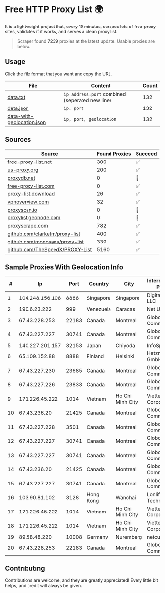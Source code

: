 
# Free HTTP Proxy List 🌍

It is a lightweight project that, every 10 minutes, scrapes lots of free-proxy sites, validates if it works, and serves a clean proxy list.


> Scraper found **7239** proxies at the latest update. Usable proxies are below.

## Usage

Click the file format that you want and copy the URL.


|File|Content|Count|
|----|-------|-----|
|[data.txt](https://raw.githubusercontent.com/themiralay/Proxy-List-World/master/data.txt)|`ip_address:port` combined (seperated new line)|132|
|[data.json](https://raw.githubusercontent.com/themiralay/Proxy-List-World/master/data.json)|`ip, port`|132|
|[data-with-geolocation.json](https://raw.githubusercontent.com/themiralay/Proxy-List-World/master/data-with-geolocation.json)|`ip, port, geolocation`|132|

## Sources

|Source|Found Proxies|Succeed|
|------|-------------|-------|
|[free-proxy-list.net](https://free-proxy-list.net)|300|✅|
|[us-proxy.org](https://www.us-proxy.org)|200|✅|
|[proxydb.net](http://proxydb.net)|0|🚫|
|[free-proxy-list.com](https://free-proxy-list.com/?page=&port=&type%5B%5D=http&type%5B%5D=https&up_time=0&search=Search)|0|✅|
|[proxy-list.download](https://www.proxy-list.download/HTTP)|26|✅|
|[vpnoverview.com](https://vpnoverview.com/privacy/anonymous-browsing/free-proxy-servers)|32|✅|
|[proxyscan.io](https://www.proxyscan.io)|0|🚫|
|[proxylist.geonode.com](https://proxylist.geonode.com/api/proxy-list?limit=300&page=1&sort_by=lastChecked&sort_type=desc&protocols=http,https)|0|🚫|
|[proxyscrape.com](https://api.proxyscrape.com/v2/?request=displayproxies&protocol=http&timeout=10000&country=all&ssl=all&anonymity=all)|782|✅|
|[github.com/clarketm/proxy-list](https://raw.githubusercontent.com/clarketm/proxy-list/master/proxy-list-raw.txt)|400|✅|
|[github.com/monosans/proxy-list](https://raw.githubusercontent.com/monosans/proxy-list/main/proxies/http.txt)|339|✅|
|[github.com/TheSpeedX/PROXY-List](https://raw.githubusercontent.com/TheSpeedX/PROXY-List/master/http.txt)|5160|✅|


## Sample Proxies With Geolocation Info

|#|Ip|Port|Country|City|Internet Service Provider|
|-|--|----|-------|----|-------------------------|
|1|104.248.156.108|8888|Singapore|Singapore|DigitalOcean, LLC|
|2|190.6.23.222|999|Venezuela|Caracas|Net Uno|
|3|67.43.228.253|22183|Canada|Montreal|GloboTech Communications|
|4|67.43.227.227|30741|Canada|Montreal|GloboTech Communications|
|5|140.227.201.157|32153|Japan|Chiyoda|InfoSphere|
|6|65.109.152.88|8888|Finland|Helsinki|Hetzner Online GmbH|
|7|67.43.227.230|23685|Canada|Montreal|GloboTech Communications|
|8|67.43.227.226|23833|Canada|Montreal|GloboTech Communications|
|9|171.226.45.222|1014|Vietnam|Ho Chi Minh City|Viettel Corporation|
|10|67.43.236.20|21425|Canada|Montreal|GloboTech Communications|
|11|67.43.227.228|3501|Canada|Montreal|GloboTech Communications|
|12|67.43.227.227|30741|Canada|Montreal|GloboTech Communications|
|13|67.43.227.227|30741|Canada|Montreal|GloboTech Communications|
|14|67.43.236.20|21425|Canada|Montreal|GloboTech Communications|
|15|67.43.227.227|30741|Canada|Montreal|GloboTech Communications|
|16|103.90.81.102|3128|Hong Kong|Wanchai|Lonlife Technology Co.|
|17|171.226.45.222|1014|Vietnam|Ho Chi Minh City|Viettel Corporation|
|18|171.226.45.222|1014|Vietnam|Ho Chi Minh City|Viettel Corporation|
|19|89.58.48.220|10008|Germany|Nuremberg|netcup GmbH|
|20|67.43.228.253|22183|Canada|Montreal|GloboTech Communications|



## Contributing

Contributions are welcome, and they are greatly appreciated! Every
little bit helps, and credit will always be given.

